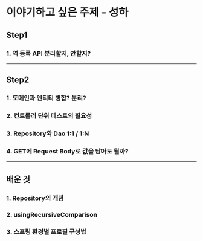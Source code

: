 # 이야기하고 싶은 주제 - 성하

## Step1
### 1. 역 등록 API 분리할지, 안할지?


---
## Step2
### 1. 도메인과 엔티티 병합? 분리?

### 2. 컨트롤러 단위 테스트의 필요성

### 3. Repository와 Dao 1:1 / 1:N

### 4. GET에 Request Body로 값을 담아도 될까?

---
## 배운 것

### 1. Repository의 개념
### 2. usingRecursiveComparison
### 3. 스프링 환경별 프로필 구성법

